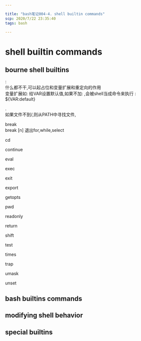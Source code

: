 ```yaml
---

title: "bash笔记004-4. shell builtin commands"
scp: 2020/7/22 23:35:40
tags: bash  

---
```


# shell builtin commands

## bourne shell builtins

:  
什么都不干,可以起占位和变量扩展和重定向的作用  
变量扩展如:
给VAR设置默认值,如果不加: ,会被shell当成命令来执行
: ${VAR:default}

.  
如果文件不到/,则从PATH中寻找文件,

break  
break [n]
退出for,while,select

cd  


continue  

eval  

exec  

exit  

export  

getopts  

pwd  

readonly  

return  

shift  

test  

times  

trap  

umask  

unset  



## bash builtins commands

## modifying shell behavior

## special builtins